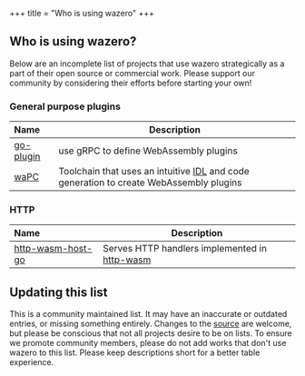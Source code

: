 +++
title = "Who is using wazero"
+++

## Who is using wazero?

Below are an incomplete list of projects that use wazero strategically as a
part of their open source or commercial work. Please support our community by
considering their efforts before starting your own!

### General purpose plugins

| Name           | Description                                                                                 |
|:---------------|---------------------------------------------------------------------------------------------|
| [go-plugin][2] | use gRPC to define WebAssembly plugins                                                      |
| [waPC][5]      | Toolchain that uses an intuitive [IDL][6] and code generation to create WebAssembly plugins |

### HTTP

| Name                   | Description                                        |
|:-----------------------|----------------------------------------------------|
| [http-wasm-host-go][3] | Serves HTTP handlers implemented in [http-wasm][4] |

## Updating this list

This is a community maintained list. It may have an inaccurate or outdated
entries, or missing something entirely. Changes to the [source][1] are
welcome, but please be conscious that not all projects desire to be on lists.
To ensure we promote community members, please do not add works that don't use
wazero to this list. Please keep descriptions short for a better table
experience.

[1]: https://github.com/tetratelabs/wazero/tree/main/site/content/community/users.md
[2]: https://github.com/knqyf263/go-plugin
[3]: https://github.com/http-wasm/http-wasm-host-go
[4]: https://http-wasm.io
[5]: https://wapc.io
[6]: https://apexlang.io
